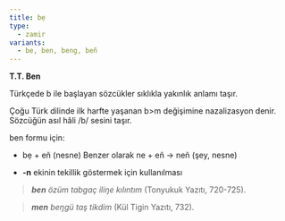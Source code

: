 ```yaml
---
title: bẹ
type:
  - zamir
variants:
  - be, ben, beng, beñ
---
```

**T.T. Ben**

Türkçede b ile başlayan sözcükler sıklıkla yakınlık anlamı taşır.

Çoğu Türk dilinde ilk harfte yaşanan b>m değişimine nazalizasyon denir. Sözcüğün asıl hâli /b/ sesini taşır.

ben formu için:

- bẹ + eñ (nesne) Benzer olarak ne + eñ -> neñ (şey, nesne)

- **-n** ekinin tekillik göstermek için kullanılması

> **_ben_**_&#160;özüm tabgaç iliŋe kılıntım_ (Tonyukuk Yazıtı, 720-725).

> **_men_**_&#160;beŋgü taş tikdim_ (Kül Tigin Yazıtı, 732).

